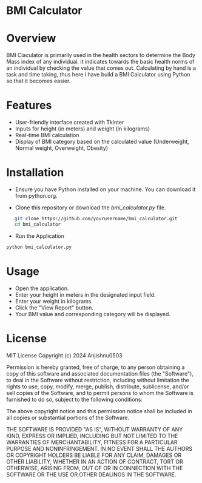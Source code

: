 # BMI Calculator

# Overview 

BMI Claculator is primarily used in the health sectors to determine the Body Mass index of any individual. it indicates towards the basic health norms of an individual by checking the value that comes out. Calculating by hand is a task and time taking, thus here i have build a BMI Calculator using Python so that it becomes easier. 

# Features
 - User-friendly interface created with Tkinter
- Inputs for height (in meters) and weight (in kilograms)
- Real-time BMI calculation
- Display of BMI category based on the calculated value (Underweight, Normal weight, Overweight, Obesity)

# Installation
- Ensure you have Python installed on your machine. You can download it from python.org.

- Clone this repository or download the *bmi_calculator.py* file.

```bash
   git clone https://github.com/yourusername/bmi_calculator.git 
   cd bmi_calculator
   ``` 

- Run the Application
```bash 
python bmi_calculator.py
```
# Usage
- Open the application.
- Enter your height in meters in the designated input field.
- Enter your weight in kilograms.
- Click the "View Report" button.
- Your BMI value and corresponding category will be displayed.

# License
MIT License Copyright (c) 2024 Anjishnu0503

Permission is hereby granted, free of charge, to any person obtaining a copy of this software and associated documentation files (the "Software"), to deal in the Software without restriction, including without limitation the rights to use, copy, modify, merge, publish, distribute, sublicense, and/or sell copies of the Software, and to permit persons to whom the Software is furnished to do so, subject to the following conditions:

The above copyright notice and this permission notice shall be included in all copies or substantial portions of the Software.

THE SOFTWARE IS PROVIDED "AS IS", WITHOUT WARRANTY OF ANY KIND, EXPRESS OR IMPLIED, INCLUDING BUT NOT LIMITED TO THE WARRANTIES OF MERCHANTABILITY, FITNESS FOR A PARTICULAR PURPOSE AND NONINFRINGEMENT. IN NO EVENT SHALL THE AUTHORS OR COPYRIGHT HOLDERS BE LIABLE FOR ANY CLAIM, DAMAGES OR OTHER LIABILITY, WHETHER IN AN ACTION OF CONTRACT, TORT OR OTHERWISE, ARISING FROM, OUT OF OR IN CONNECTION WITH THE SOFTWARE OR THE USE OR OTHER DEALINGS IN THE SOFTWARE.
